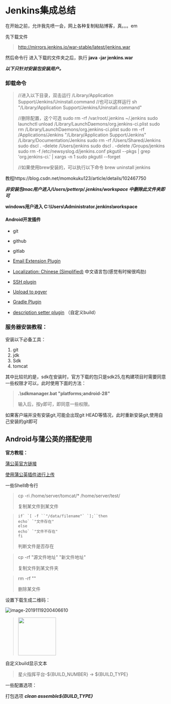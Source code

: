 # Jenkins集成总结

在开始之前，允许我先喷一会，网上各种复制粘贴博客，真。。。em

先下载文件

> http://mirrors.jenkins.io/war-stable/latest/jenkins.war



然后命令行 进入下载的文件夹之后，执行 **java -jar jenkins.war**



***以下只针对安装包安装用户。***

### 卸载命令

> //进入以下目录，双击运行
> /Library/Application Support/Jenkins/Uninstall.command
> //也可以这样运行
> sh "/Library/Application Support/Jenkins/Uninstall.command"
>
> //删除配置，这个可选
> sudo rm -rf /var/root/.jenkins ~/.jenkins
> sudo launchctl unload /Library/LaunchDaemons/org.jenkins-ci.plist
> sudo rm /Library/LaunchDaemons/org.jenkins-ci.plist
> sudo rm -rf /Applications/Jenkins "/Library/Application Support/Jenkins" /Library/Documentation/Jenkins
> sudo rm -rf /Users/Shared/Jenkins
> sudo dscl . -delete /Users/jenkins
> sudo dscl . -delete /Groups/jenkins
> sudo rm -f /etc/newsyslog.d/jenkins.conf
> pkgutil --pkgs | grep 'org\.jenkins-ci\.' | xargs -n 1 sudo pkgutil --forget
>
> //如果使用brew安装的，可以执行以下命令
> brew uninstall jenkins

教程https://blog.csdn.net/momokuku123/article/details/102467750

***非安装包mac用户进入/Users/petterp/.jenkins/workspace 中删除此文件夹即可***

**windows用户进入 C:\Users\Administrator.jenkins\workspace**





#### Android开发插件

- git

- github

- gitlab

- [Email Extension Plugin](https://wiki.jenkins-ci.org/display/JENKINS/Email-ext+plugin)

- [Localization: Chinese (Simplified)](https://github.com/jenkinsci/localization-zh-cn-plugin) 中文语言包(感觉有时候很鸡肋)

- [SSH plugin](http://wiki.jenkins-ci.org/display/JENKINS/SSH+plugin)

- [Upload to pgyer](https://wiki.jenkins.io/display/JENKINS/Upload+Pgyer+Plugin)

- [Gradle Plugin](https://github.com/jenkinsci/gradle-plugin)

- [description setter plugin](http://wiki.jenkins-ci.org/display/JENKINS/Description+Setter+Plugin) （自定义build）

  





### 服务器安装教程：

安装以下必备工具：

1. git
2. jdk
3. Sdk
4. tomcat



其中比较坑的是，sdk在安装时，官方下载的包只是sdk25,在构建项目时需要同意一些权限才可以，此时使用下面的方法：

> **.\sdkmanager.bat "platforms;android-28"**
>
> 输入后，按y即可，即同意一些权限。



如果客户端并没有安装git,可能会出现git HEAD等情况，此时重新安装git,使用自己安装的git即可 



## Android与蒲公英的搭配使用

**官方教程：**

[蒲公英官方链接](  https://www.pgyer.com/doc/view/jenkins)

[使用蒲公英插件进行上传](https://www.pgyer.com/doc/view/jenkins_plugin)





一些Shell命令行

> cp -ri /home/server/tomcat/* /home/server/test/
>
> 复制某文件到某文件

> ```
> if` `[ -f ``"/data/filename"` `];``then
> echo` `"文件存在"
> else
> echo` `"文件不存在"
> fi
> ```
>
> 判断文件是否存在

> cp -rf "源文件地址" "新文件地址"
>
> 复制文件到某文件夹

> rm -rf ""
>
> 删除某文件



设置下载生成二维码：

![image-20191119200406610](https://tva1.sinaimg.cn/large/006y8mN6ly1g93lqba56cj31sa0bygni.jpg)

> <a href="${appBuildURL}"> <img src="${appQRCodeURL}" width="118" height="118"/> <a/>

自定义build显示文本

> 星火指挥平台-${BUILD_NUMBER} -> ${BUILD_TYPE}



一些配置选项：

打包选项 ***clean assemble${BUILD_TYPE}***

